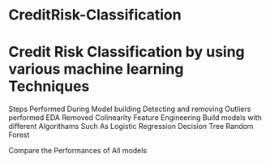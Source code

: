 # CreditRisk-Classification
# Credit Risk Classification  by using various machine learning Techniques
<!-- Credit-risk.ipynb contains core logic code -->

Steps Performed During Model building
Detecting and removing Outliers
performed EDA
Removed Colinearity
Feature Engineering
Build models with different Algorithams Such As
Logistic Regression
Decision Tree
Random Forest

Compare the Performances of All models 
